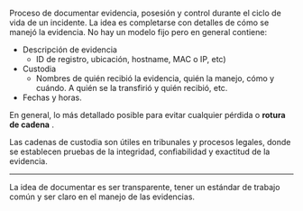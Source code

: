 Proceso de documentar evidencia, posesión y control durante el ciclo de vida de un incidente.
La idea es completarse con detalles de cómo se manejó la evidencia.
No hay un modelo fijo pero en general contiene:

- Descripción de evidencia
	- ID de registro, ubicación, hostname, MAC o IP, etc)
- Custodia
	- Nombres de quién recibió la evidencia, quién la manejo, cómo y cuándo. A quién se la transfirió y quién recibió, etc.
- Fechas y horas.

En general, lo más detallado posible para evitar cualquier pérdida o **rotura de cadena** .

Las cadenas de custodia son útiles en tribunales y procesos legales, donde se establecen pruebas de la integridad, confiabilidad y exactitud de la evidencia.

---
La idea de documentar es ser transparente, tener un estándar de trabajo común y ser claro en el manejo de las evidencias.